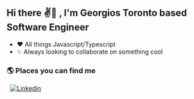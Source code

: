 ## Hi there :v:🌝 , I'm Georgios Toronto based Software Engineer

- :heart: All things Javascript/Typescript 
- ✨ Always looking to collaborate on something cool 


### 🌎 Places you can find me
&nbsp;
[![Linkedin](https://img.shields.io/badge/linkedin-%230077B5.svg?&style=for-the-badge&logo=linkedin&logoColor=white)](https://www.linkedin.com/in/georgios-p/)

